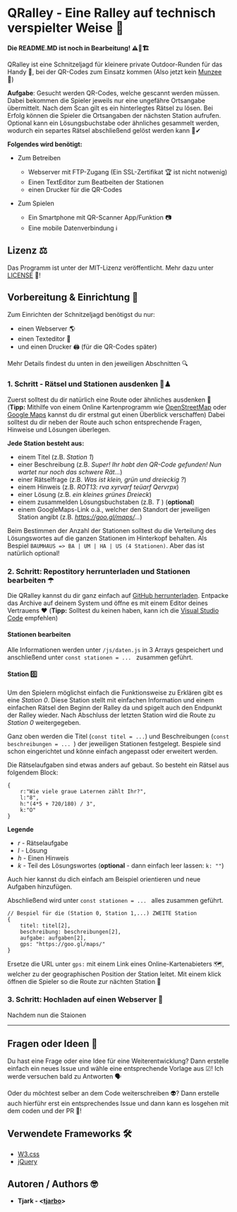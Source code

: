 # QRalley - Eine Ralley auf technisch verspielter Weise 🎡
**Die README.MD ist noch in Bearbeitung! ⚠🚧🏗**

QRalley ist eine Schnitzeljagd für kleinere private Outdoor-Runden für das Handy 📱, bei der QR-Codes zum Einsatz kommen (Also jetzt kein [Munzee](https://de.wikipedia.org/wiki/Munzee) 😬)

**Aufgabe**:
Gesucht werden QR-Codes, welche gescannt werden müssen. Dabei bekommen die Spieler jeweils nur eine ungefähre Ortsangabe übermittelt. Nach dem Scan gilt es ein hinterlegtes Rätsel zu lösen. Bei Erfolg können die Spieler die Ortsangaben der nächsten Station aufrufen. Optional kann ein Lösungsbuchstabe oder ähnliches gesammelt werden, wodurch ein separtes Rätsel abschließend gelöst werden kann 🏁✔


**Folgendes wird benötigt:** 
* Zum Betreiben
    - Webserver mit FTP-Zugang (Ein SSL-Zertifikat 🏆 ist nicht notwenig)
    - Einen TextEditor zum Beatbeiten der Stationen
    - einen Drucker für die QR-Codes

* Zum Spielen
    - Ein Smartphone mit QR-Scanner App/Funktion 📷
    - Eine mobile Datenverbindung ℹ


## Lizenz ⚖
Das Programm ist unter der MIT-Lizenz veröffentlicht. Mehr dazu unter [LICENSE](https://github.com/tjarbo/qralley/LICENSE) 🔗!


## Vorbereitung & Einrichtung 🍜
Zum Einrichten der Schnitzeljagd benötigst du nur:
* einen Webserver 🌎
* einen Texteditor 📝
* und einen Drucker 🖨 (für die QR-Codes später)

 Mehr Details findest du unten in den jeweiligen Abschnitten 🔍 


### 1. Schritt - Rätsel und Stationen ausdenken 🔏♟
Zuerst solltest du dir natürlich eine Route oder ähnliches ausdenken 💭 (**Tipp:** Mithilfe von einem Online Kartenprogramm wie [OpenStreetMap](https://www.openstreetmap.de/karte.html) oder [Google Maps](https://www.google.com/maps) kannst du dir erstmal gut einen Überblick verschaffen) Dabei solltest du dir neben der Route auch schon entsprechende Fragen, Hinweise und Lösungen überlegen.

**Jede Station besteht aus:**
- einem Titel (z.B. *Station 1*)
- einer Beschreibung (z.B. *Super! Ihr habt den QR-Code gefunden! Nun wartet nur noch das schwere Rät...*)
- einer Rätselfrage (z.B. *Was ist klein, grün und dreieckig ?*)
- einem Hinweis (z.B. *ROT13: rva xyrvarf teüarf Qervrpx*)
- einer Lösung (z.B. *ein kleines grünes Dreieck*)
- einem zusammelden Lösungsbuchstaben (z.B. *T* ) (**optional**)
- einem GoogleMaps-Link o.ä., welcher den Standort der jeweiligen Station angibt (z.B. *https://goo.gl/maps/...*)

Beim Bestimmen der Anzahl der Stationen solltest du die Verteilung des Lösungswortes auf die ganzen Stationen im Hinterkopf behalten. Als Bespiel ```BAUMHAUS => BA | UM | HA | US (4 Stationen)```. Aber das ist natürlich optional! 


### 2. Schritt: Repostitory herrunterladen und Stationen bearbeiten ☂
Die QRalley kannst du dir ganz einfach auf [GitHub herrunterladen](https://github.com/tjarbo/qralley/archive/master.zip). Entpacke das Archive auf deinem System und öffne es mit einem Editor deines Vertrauens ♥ (**Tipp:** Solltest du keinen haben, kann ich die [Visual Studio Code](https://code.visualstudio.com/) empfehlen)

#### Stationen bearbeiten
Alle Informationen werden unter ```/js/daten.js``` in 3 Arrays gespeichert und anschließend unter ```const stationen = ... ``` zusammen geführt.


#### Station 0️⃣
Um den Spielern möglichst einfach die Funktionsweise zu Erklären gibt es eine *Station 0*. Diese Station stellt mit einfachen Information und einem einfachen Rätsel den Beginn der Ralley da und spigelt auch den Endpunkt der Ralley wieder. Nach Abschluss der letzten Station wird die Route zu *Station 0* weitergegeben.


Ganz oben werden die Titel (```const titel = ...```) und Beschreibungen (```const beschreibungen = ... ```) der jeweiligen Stationen festgelegt. Bespiele sind schon eingerichtet und könne einfach angepasst oder erweitert werden.

Die Rätselaufgaben sind etwas anders auf gebaut. So besteht ein Rätsel aus folgendem Block:
```
{
    r:"Wie viele graue Laternen zählt Ihr?",
    l:"8",
    h:"(4*5 + 720/180) / 3",
    k:"O"
}
```

**Legende**
* *r* - Rätselaufgabe
* *l* - Lösung
* *h* - Einen Hinweis
* *k* - Teil des Lösungswortes (**optional** - dann einfach leer lassen: ```k: ""```) 

Auch hier kannst du dich einfach am Beispiel orientieren und neue Aufgaben hinzufügen.

Abschließend wird unter ```const stationen = ... ``` alles zusammen geführt. 

```
// Bespiel für die (Station 0, Station 1,...) ZWEITE Station
{
    titel: titel[2],
    beschreibung: beschreibungen[2],
    aufgabe: aufgaben[2],
    gps: "https://goo.gl/maps/"
}
```

Ersetze die URL unter ```gps:``` mit einem Link eines Online-Kartenabieters 🗺, welcher zu der geographischen Position der Station leitet. Mit einem klick öffnen die Spieler so die Route zur nächten Station 🌴 

### 3. Schritt: Hochladen auf einen Webserver 🛫
Nachdem nun die Staionen


---
## Fragen oder Ideen 💭
Du hast eine Frage oder eine Idee für eine Weiterentwicklung? Dann erstelle einfach ein neues Issue und wähle eine entsprechende Vorlage aus ☑! Ich werde versuchen bald zu Antworten 🗣

Oder du möchtest selber an dem Code weiterschreiben 👽? Dann erstelle auch hierführ erst ein entsprechendes Issue und dann kann es losgehen mit dem coden und der PR 💪!


## Verwendete Frameworks 🛠
* [W3.css](https://getbootstrap.com)
* [jQuery](https://firebase.google.com)


## Autoren / Authors 🤓
* **Tjark -  \<[tjarbo](http://www.github/tjarbo)\>**